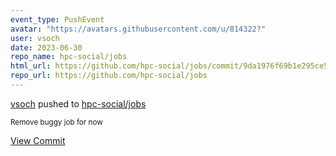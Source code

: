 ```yaml
---
event_type: PushEvent
avatar: "https://avatars.githubusercontent.com/u/814322?"
user: vsoch
date: 2023-06-30
repo_name: hpc-social/jobs
html_url: https://github.com/hpc-social/jobs/commit/9da1976f69b1e295ce5a60f0ceb631729a27bd3f
repo_url: https://github.com/hpc-social/jobs
---
```


<a href='https://github.com/vsoch' target='_blank'>vsoch</a> pushed to <a href='https://github.com/hpc-social/jobs' target='_blank'>hpc-social/jobs</a>

<small>Remove buggy job for now</small>

<a href='https://github.com/hpc-social/jobs/commit/9da1976f69b1e295ce5a60f0ceb631729a27bd3f' target='_blank'>View Commit</a>
